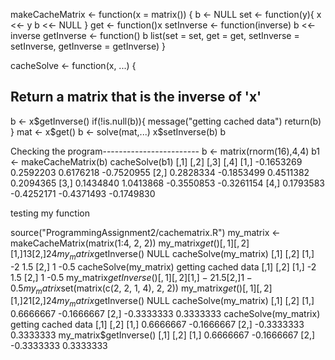 
makeCacheMatrix <- function(x = matrix()) {
  b <- NULL
  set <- function(y){
  x <<- y
  b <<- NULL
  }
  get <- function()x
  setInverse <- function(inverse) b <<- inverse
  getInverse <- function() b 
  list(set = set, get = get, 
  setInverse = setInverse, 
  getInverse = getInverse)
}




cacheSolve <- function(x, ...) {
## Return a matrix that is the inverse of 'x'
  b <- x$getInverse()
  if(!is.null(b)){
  message("getting cached data")
  return(b)
  }
  mat <- x$get()
  b <- solve(mat,...)
  x$setInverse(b)
  b




Checking the program------------------------
b <- matrix(rnorm(16),4,4)
b1 <- makeCacheMatrix(b)
cacheSolve(b1)
[,1] [,2] [,3] [,4]
[1,] -0.1653269 0.2592203 0.6176218 -0.7520955
[2,] 0.2828334 -0.1853499 0.4511382 0.2094365
[3,] 0.1434840 1.0413868 -0.3550853 -0.3261154
[4,] 0.1793583 -0.4252171 -0.4371493 -0.1749830



testing my function

source("ProgrammingAssignment2/cachematrix.R")
my_matrix <- makeCacheMatrix(matrix(1:4, 2, 2))
my_matrix$get()
[,1] [,2]
[1,] 1 3
[2,] 2 4
my_matrix$getInverse()
NULL
cacheSolve(my_matrix)
[,1] [,2]
[1,] -2 1.5
[2,] 1 -0.5
cacheSolve(my_matrix)
getting cached data
[,1] [,2]
[1,] -2 1.5
[2,] 1 -0.5
my_matrix$getInverse()
[,1] [,2]
[1,] -2 1.5
[2,] 1 -0.5
my_matrix$set(matrix(c(2, 2, 1, 4), 2, 2))
my_matrix$get()
[,1] [,2]
[1,] 2 1
[2,] 2 4
my_matrix$getInverse()
NULL
cacheSolve(my_matrix)
[,1] [,2]
[1,] 0.6666667 -0.1666667
[2,] -0.3333333 0.3333333
cacheSolve(my_matrix)
getting cached data
[,1] [,2]
[1,] 0.6666667 -0.1666667
[2,] -0.3333333 0.3333333
my_matrix$getInverse()
[,1] [,2]
[1,] 0.6666667 -0.1666667
[2,] -0.3333333 0.3333333


